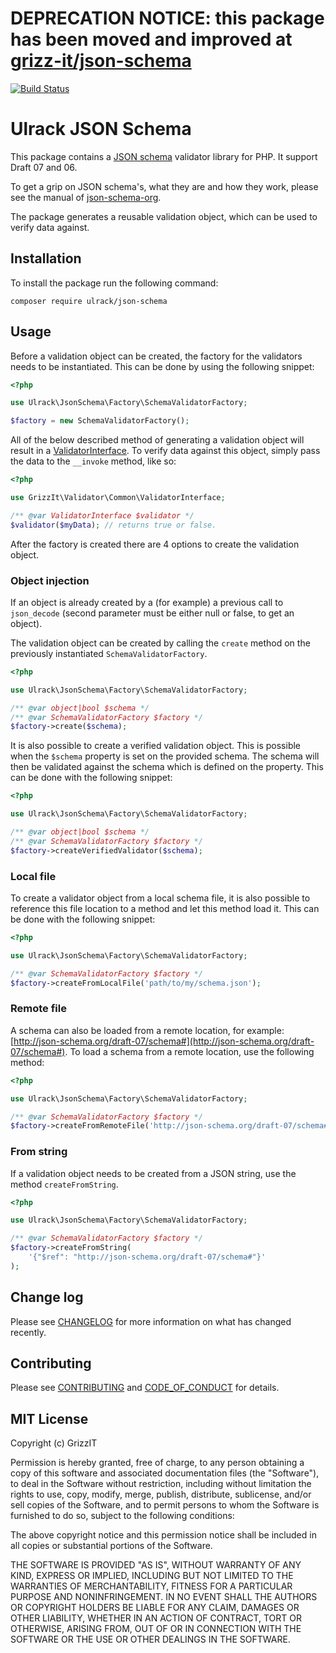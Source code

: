 # DEPRECATION NOTICE: this package has been moved and improved at [grizz-it/json-schema](https://github.com/grizz-it/json-schema)

[![Build Status](https://travis-ci.com/ulrack/json-schema.svg?branch=master)](https://travis-ci.com/ulrack/json-schema)

# Ulrack JSON Schema

This package contains a [JSON schema](https://json-schema.org/) validator
library for PHP. It support Draft 07 and 06.

To get a grip on JSON schema's, what they are and how they work, please see the
manual of [json-schema-org](https://json-schema.org/learn/).

The package generates a reusable validation object, which can be used to verify
data against.

## Installation

To install the package run the following command:

```
composer require ulrack/json-schema
```

## Usage

Before a validation object can be created, the factory for the validators needs
to be instantiated. This can be done by using the following snippet:
```php
<?php

use Ulrack\JsonSchema\Factory\SchemaValidatorFactory;

$factory = new SchemaValidatorFactory();
```

All of the below described method of generating a validation object will result
in a [ValidatorInterface](https://github.com/grizz-it/validator/blob/master/src/Common/ValidatorInterface.php).
To verify data against this object, simply pass the data to the `__invoke`
method, like so:
```php
<?php

use GrizzIt\Validator\Common\ValidatorInterface;

/** @var ValidatorInterface $validator */
$validator($myData); // returns true or false.
```

After the factory is created there are 4 options to create the validation object.

### Object injection

If an object is already created by a (for example) a previous call to
`json_decode` (second parameter must be either null or false, to get an object).

The validation object can be created by calling the `create` method on the
previously instantiated `SchemaValidatorFactory`.

```php
<?php

use Ulrack\JsonSchema\Factory\SchemaValidatorFactory;

/** @var object|bool $schema */
/** @var SchemaValidatorFactory $factory */
$factory->create($schema);
```

It is also possible to create a verified validation object.
This is possible when the `$schema` property is set on the
provided schema. The schema will then be validated against
the schema which is defined on the property. This can be
done with the following snippet:

```php
<?php

use Ulrack\JsonSchema\Factory\SchemaValidatorFactory;

/** @var object|bool $schema */
/** @var SchemaValidatorFactory $factory */
$factory->createVerifiedValidator($schema);
```

### Local file

To create a validator object from a local schema file, it is also possible to
reference this file location to a method and let this method load it. This
can be done with the following snippet:
```php
<?php

use Ulrack\JsonSchema\Factory\SchemaValidatorFactory;

/** @var SchemaValidatorFactory $factory */
$factory->createFromLocalFile('path/to/my/schema.json');
```

### Remote file

A schema can also be loaded from a remote location, for example:
[http://json-schema.org/draft-07/schema#](http://json-schema.org/draft-07/schema#).
To load a schema from a remote location, use the following method:
```php
<?php

use Ulrack\JsonSchema\Factory\SchemaValidatorFactory;

/** @var SchemaValidatorFactory $factory */
$factory->createFromRemoteFile('http://json-schema.org/draft-07/schema#');
```

### From string

If a validation object needs to be created from a JSON string, use the method
`createFromString`.

```php
<?php

use Ulrack\JsonSchema\Factory\SchemaValidatorFactory;

/** @var SchemaValidatorFactory $factory */
$factory->createFromString(
    '{"$ref": "http://json-schema.org/draft-07/schema#"}'
);
```

## Change log

Please see [CHANGELOG](CHANGELOG.md) for more information on what has changed recently.

## Contributing

Please see [CONTRIBUTING](CONTRIBUTING.md) and [CODE_OF_CONDUCT](CODE_OF_CONDUCT.md) for details.

## MIT License

Copyright (c) GrizzIT

Permission is hereby granted, free of charge, to any person obtaining a copy
of this software and associated documentation files (the "Software"), to deal
in the Software without restriction, including without limitation the rights
to use, copy, modify, merge, publish, distribute, sublicense, and/or sell
copies of the Software, and to permit persons to whom the Software is
furnished to do so, subject to the following conditions:

The above copyright notice and this permission notice shall be included in all
copies or substantial portions of the Software.

THE SOFTWARE IS PROVIDED "AS IS", WITHOUT WARRANTY OF ANY KIND, EXPRESS OR
IMPLIED, INCLUDING BUT NOT LIMITED TO THE WARRANTIES OF MERCHANTABILITY,
FITNESS FOR A PARTICULAR PURPOSE AND NONINFRINGEMENT. IN NO EVENT SHALL THE
AUTHORS OR COPYRIGHT HOLDERS BE LIABLE FOR ANY CLAIM, DAMAGES OR OTHER
LIABILITY, WHETHER IN AN ACTION OF CONTRACT, TORT OR OTHERWISE, ARISING FROM,
OUT OF OR IN CONNECTION WITH THE SOFTWARE OR THE USE OR OTHER DEALINGS IN THE
SOFTWARE.
